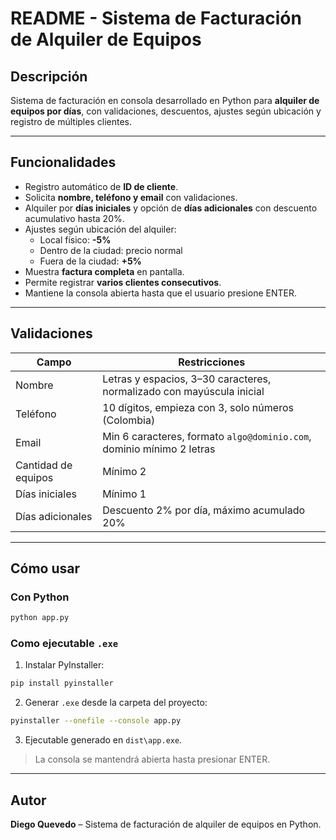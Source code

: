 # README - Sistema de Facturación de Alquiler de Equipos

## Descripción
Sistema de facturación en consola desarrollado en Python para **alquiler de equipos por días**, con validaciones, descuentos, ajustes según ubicación y registro de múltiples clientes.

---

## Funcionalidades

- Registro automático de **ID de cliente**.
- Solicita **nombre, teléfono y email** con validaciones.
- Alquiler por **días iniciales** y opción de **días adicionales** con descuento acumulativo hasta 20%.
- Ajustes según ubicación del alquiler:
  - Local físico: **-5%**
  - Dentro de la ciudad: precio normal
  - Fuera de la ciudad: **+5%**
- Muestra **factura completa** en pantalla.
- Permite registrar **varios clientes consecutivos**.
- Mantiene la consola abierta hasta que el usuario presione ENTER.

---

## Validaciones

| Campo               | Restricciones |
|---------------------|---------------|
| Nombre              | Letras y espacios, 3–30 caracteres, normalizado con mayúscula inicial |
| Teléfono            | 10 dígitos, empieza con 3, solo números (Colombia) |
| Email               | Min 6 caracteres, formato `algo@dominio.com`, dominio mínimo 2 letras |
| Cantidad de equipos | Mínimo 2 |
| Días iniciales      | Mínimo 1 |
| Días adicionales    | Descuento 2% por día, máximo acumulado 20% |

---

## Cómo usar

### Con Python
```bash
python app.py
```

### Como ejecutable `.exe`
1. Instalar PyInstaller:  
```bash
pip install pyinstaller
```

2. Generar `.exe` desde la carpeta del proyecto:  
```bash
pyinstaller --onefile --console app.py
```

3. Ejecutable generado en `dist\app.exe`.

> La consola se mantendrá abierta hasta presionar ENTER.

---

##  Autor
**Diego Quevedo** – Sistema de facturación de alquiler de equipos en Python.

